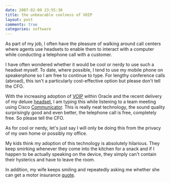 ```yaml
---
date: 2007-02-09 23:55:30
title: the unbearable coolness of VOIP
layout: post
comments: true
categories: software
---
```

As part of my job, I often have the pleasure of walking around call
centers where agents use headsets to enable them to interact with a
computer while conducting a telephone call with a customer.

I have often wondered whether it would be cool or nerdy to use such a
headset myself. To date, where possible, I tend to use my mobile phone
on speakerphone so I am free to continue to type. For lengthy conference
calls (abroad), this isn't a particularly cost-effective option but
please don't tell the CFO.

With the increasing adoption of
[VOIP](http://en.wikipedia.org/wiki/Voip) within Oracle and the recent
delivery of my deluxe
[headset](http://www1.gnnetcom.com/usa2003/contactCenter/2100SoundTube.html),
I am typing this while listening to a team meeting using Cisco
[Communicator](http://www.cisco.com/en/US/products/sw/voicesw/ps5475/products_data_sheet09186a00801f8e48.html).
This is really neat technology, the sound quality surprisingly good and
even better, the telephone call is free, completely free. So please tell
the CFO.

As for cool or nerdy, let's just say I will only be doing this from the
privacy of my own home or possibly my office.

My kids think my adoption of this technology is absolutely hilarious.
They keep smirking whenever they come into the kitchen for a snack and
if I happen to be actually speaking on the device, they simply can't
contain their hysterics and have to leave the room.

In addition, my wife keeps smiling and repeatedly asking me whether she
can get a motor insurance
[quote](http://www.nbrightside.com/blog/2006/07/20/smoke-and-mirrors/).
